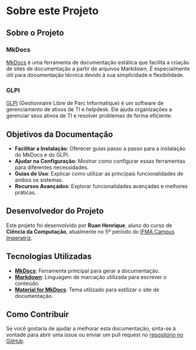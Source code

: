 # Sobre este Projeto

## Sobre o Projeto

### MkDocs

[MkDocs](https://www.mkdocs.org/) é uma ferramenta de documentação estática que facilita a criação de sites de documentação a partir de arquivos Markdown. É especialmente útil para documentação técnica devido à sua simplicidade e flexibilidade.

### GLPI

[GLPI](https://glpi-project.org/) (Gestionnaire Libre de Parc Informatique) é um software de gerenciamento de ativos de TI e helpdesk. Ele ajuda organizações a gerenciar seus ativos de TI e resolver problemas de forma eficiente.

## Objetivos da Documentação

- **Facilitar a Instalação**: Oferecer guias passo a passo para a instalação do MkDocs e do GLPI.
- **Ajudar na Configuração**: Mostrar como configurar essas ferramentas para diferentes necessidades.
- **Guias de Uso**: Explicar como utilizar as principais funcionalidades de ambos os sistemas.
- **Recursos Avançados**: Explorar funcionalidades avançadas e melhores práticas.

## Desenvolvedor do Projeto

Este projeto foi desenvolvido por **Ruan Henrique**, aluno do curso de **Ciência da Computação**, atualmente no 5º período do [IFMA Campus Imperatriz](https://imperatriz.ifma.edu.br/).

## Tecnologias Utilizadas

- [**MkDocs**](https://www.mkdocs.org/): Ferramenta principal para gerar a documentação.
- [**Markdown**](https://www.markdownguide.org/): Linguagem de marcação utilizada para escrever o conteúdo.
- [**Material for MkDocs**](https://squidfunk.github.io/mkdocs-material/): Tema utilizado para estilizar o site de documentação.

## Como Contribuir

Se você gostaria de ajudar a melhorar esta documentação, sinta-se à vontade para abrir uma issue ou enviar um pull request no [repositório no GitHub](https://github.com/selogerkkk/mkdocs-administracao-ti).
